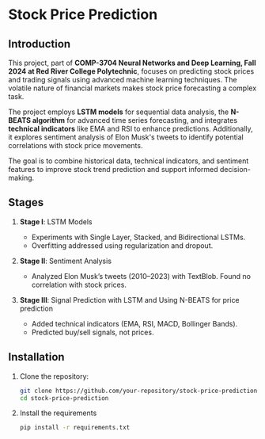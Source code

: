 # Stock Price Prediction

## Introduction

This project, part of **COMP-3704 Neural Networks and Deep Learning, Fall 2024 at Red River College Polytechnic**, focuses on predicting stock prices and trading signals using advanced machine learning techniques. The volatile nature of financial markets makes stock price forecasting a complex task.

The project employs **LSTM models** for sequential data analysis, the **N-BEATS algorithm** for advanced time series forecasting, and integrates **technical indicators** like EMA and RSI to enhance predictions. Additionally, it explores sentiment analysis of Elon Musk's tweets to identify potential correlations with stock price movements.

The goal is to combine historical data, technical indicators, and sentiment features to improve stock trend prediction and support informed decision-making.



## Stages
1. **Stage I**: LSTM Models
   - Experiments with Single Layer, Stacked, and Bidirectional LSTMs.
   - Overfitting addressed using regularization and dropout.

2. **Stage II**: Sentiment Analysis
   - Analyzed Elon Musk’s tweets (2010–2023) with TextBlob. Found no correlation with stock prices.

3. **Stage III**: Signal Prediction with LSTM and Using N-BEATS for price prediction
   - Added technical indicators (EMA, RSI, MACD, Bollinger Bands).
   - Predicted buy/sell signals, not prices.

## Installation
1. Clone the repository:
   ```bash
   git clone https://github.com/your-repository/stock-price-prediction.git
   cd stock-price-prediction

2. Install the requirements
   ```bash
   pip install -r requirements.txt


